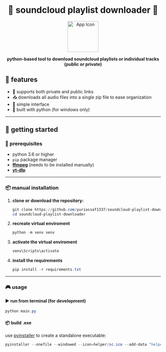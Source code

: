 <h1 align="center">
  🎵 soundcloud playlist downloader 🎵
</h1>
<p align="center">
  <img src="helper/sc.ico" width="100" alt="App Icon">
</p>
<p align="center">
  <strong>python-based tool to download soundcloud playlists or individual tracks (public or private)</strong>
</p>

## 📌 features

- 🔗 supports both private and public links
- 📥 downloads all audio files into a single zip file to ease organization
- 🧰 simple interface 
- 🐍 built with python (for windows only)

---

## 🚀 getting started

### 🔧 prerequisites

- python 3.6 or higher  
- `pip` package manager  
- **[ffmpeg](https://www.gyan.dev/ffmpeg/builds/)** (needs to be installed manually)  
- **[yt-dlp](https://github.com/yt-dlp/yt-dlp)**

---

### 📦 manual installation

1. **clone or download the repository:**
    ```powershell
    git clone https://github.com/yuriassaf1337/soundcloud-playlist-downloader.git
    cd soundcloud-playlist-downloader
    ```
2. **recreate virtual enviroment**
    ```powershell
    python -m venv venv  
    ```
3. **activate the virtual enviroment**
    ```powershell
    venv\Scripts\activate
    ```
4. **install the requirements**
    ```powershell
    pip install -r requirements.txt
    ```

---

### 🎮 usage

#### ▶️ run from terminal (for development)
```powershell
python main.py
```

#### 📦 build .exe 
use [pyinstaller](https://pyinstaller.org/) to create a standalone executable:
```powershell
pyinstaller --onefile --windowed --icon=helper/sc.ico --add-data "helper/sc.ico;helper" main.py
```
